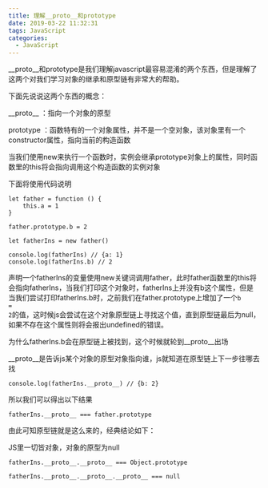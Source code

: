 ```yaml
---
title: 理解__proto__和prototype
date: 2019-03-22 11:32:31
tags: JavaScript
categories:
  - JavaScript
---
```

\_\_proto\_\_和prototype是我们理解javascript最容易混淆的两个东西，但是理解了这两个对我们学习对象的继承和原型链有非常大的帮助。

下面先说说这两个东西的概念：

\_\_proto\_\_ ：指向一个对象的原型

prototype ：函数特有的一个对象属性，并不是一个空对象，该对象里有一个constructor属性，指向当前的构造函数

当我们使用new来执行一个函数时，实例会继承prototype对象上的属性，同时函数里的this将会指向调用这个构造函数的实例对象

下面将使用代码说明

```
let father = function () {
    this.a = 1
}

father.prototype.b = 2

let fatherIns = new father()

console.log(fatherIns) // {a: 1}
console.log(fatherIns.b) // 2
```

声明一个fatherIns的变量使用new关键词调用father，此时father函数里的this将会指向fatherIns，当我们打印这个对象时，fatherIns上并没有b这个属性，但是当我们尝试打印fatherIns.b时，之前我们在father.prototype上增加了一个<code>b = 2</code>的值，这时候js会尝试在这个对象原型链上寻找这个值，直到原型链最后为null，如果不存在这个属性则将会报出undefined的错误。

为什么fatherIns.b会在原型链上被找到，这个时候就轮到\_\_proto\_\_出场

\_\_proto\_\_是告诉js某个对象的原型对象指向谁，js就知道在原型链上下一步往哪去找

```
console.log(fatherIns.__proto__) // {b: 2}
```

所以我们可以得出以下结果

```
fatherIns.__proto__ === father.prototype
```

由此可知原型链就是这么来的，经典结论如下：

JS里一切皆对象，对象的原型为null

```
fatherIns.__proto__.__proto__ === Object.prototype

fatherIns.__proto__.__proto__.__proto__ === null
```
